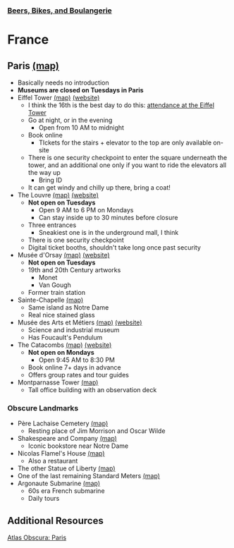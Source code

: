 ### [Beers, Bikes, and Boulangerie](../Overview.html)

# France

## Paris [(map)](https://www.google.com/maps/place/Paris,+France/@48.8313773,2.4615525,22395m/data=!3m1!1e3!4m5!3m4!1s0x47e66e1f06e2b70f:0x40b82c3688c9460!8m2!3d48.8565835!4d2.3521042)
- Basically needs no introduction
- **Museums are closed on Tuesdays in Paris**
- Eiffel Tower [(map)](https://www.google.com/maps/place/Eiffel+Tower/@48.8589466,2.2769955,23434m/data=!3m1!1e3!4m5!3m4!1s0x47e66e2964e34e2d:0x8ddca9ee380ef7e0!8m2!3d48.8583701!4d2.2944813) [(website)](https://www.toureiffel.paris/en)
	- I think the 16th is the best day to do this: [attendance at the Eiffel Tower](https://www.toureiffel.paris/en/planning-smooth-visit/attendance)
	- Go at night, or in the evening
		- Open from 10 AM to midnight
	- Book online
		- TIckets for the stairs + elevator to the top are only available on-site
	- There is one security checkpoint to enter the square underneath the tower, and an additional one only if you want to ride the elevators all the way up
		- Bring ID
	- It can get windy and chilly up there, bring a coat!
- The Louvre [(map)](https://www.google.com/maps/place/Louvre+Museum/@48.8601703,2.3355275,849m/data=!3m1!1e3!4m5!3m4!1s0x47e671d877937b0f:0xb975fcfa192f84d4!8m2!3d48.8606111!4d2.337644) [(website)](https://www.louvre.fr/en)
	- **Not open on Tuesdays**
		- Open 9 AM to 6 PM on Mondays
		- Can stay inside up to 30 minutes before closure
	- Three entrances
		- Sneakiest one is in the underground mall, I think
	- There is one security checkpoint
	- Digital ticket booths, shouldn't take long once past security
- Musée d'Orsay [(map)](https://www.google.com/maps/place/Mus%C3%A9e+d'Orsay/@48.8610816,2.3318488,15z/data=!3m1!5s0x47e66e2bbe8a2bbd:0x8e449486ec0c88c8!4m5!3m4!1s0x47e66e2bb630941b:0xd071bd8cb14423d8!8m2!3d48.8599614!4d2.3265614) [(website)](https://www.musee-orsay.fr/en)
	- **Not open on Tuesdays**
	- 19th and 20th Century artworks
		- Monet
		- Van Gough
	- Former train station
- Sainte-Chapelle [(map)](https://www.google.com/maps/place/Sainte-Chapelle/@48.855375,2.3427722,17z/data=!3m1!4b1!4m6!3m5!1s0x47e66e1fd8767d47:0x33f441f9dc242768!8m2!3d48.855375!4d2.3449609!16zL20vMGp2ZzU)
	- Same island as Notre Dame
	- Real nice stained glass
- Musée des Arts et Métiers [(map)](https://www.google.com/maps/place/Mus%C3%A9e+des+Arts+et+M%C3%A9tiers/@48.8610816,2.3318488,15z/data=!3m1!5s0x47e66e100db405fd:0xbb706d2702a9b31c!4m5!3m4!1s0x0:0x772045ec563b1de2!8m2!3d48.8666392!4d2.3554383) [(website)](https://www.arts-et-metiers.net/musee/visitor-information)
	- Science and industrial museum
	- Has Foucault's Pendulum
- The Catacombs [(map)](https://www.google.com/maps/place/Catacombs+of+Paris/@48.8334452,2.3332375,256m/data=!3m1!1e3!4m5!3m4!1s0x47e671b6c1d0b675:0xc8d7f073e62eb4b3!8m2!3d48.8339179!4d2.332391) [(website)](https://www.catacombes.paris.fr/en)
	- **Not open on Mondays**
		- Open 9:45 AM to 8:30 PM
	- Book online 7+ days in advance
	- Offers group rates and tour guides
- Montparnasse Tower [(map)](https://www.google.com/maps/place/Montparnasse+Tower/@48.8360504,2.341061,7035m/data=!3m1!1e3!4m5!3m4!1s0x47e671ccae002451:0xfc04ff9c1b1c593c!8m2!3d48.8421379!4d2.3219514)
	- Tall office building with an observation deck

### Obscure Landmarks
- Père Lachaise Cemetery [(map)](https://www.google.com/maps/place/P%C3%A8re+Lachaise+Cemetery/@48.8535629,2.3967338,14.09z/data=!4m5!3m4!1s0x47e66d8b5c69a785:0xa1cf6127530b6419!8m2!3d48.861472!4d2.3934725)
	- Resting place of Jim Morrison and Oscar Wilde
- Shakespeare and Company [(map)](https://www.google.com/maps/place/Shakespeare+and+Company/@48.8526642,2.3467285,17.91z/data=!4m5!3m4!1s0x47e671e11e57b6ff:0x1338ace04de752b3!8m2!3d48.8525874!4d2.3471619)
	- Iconic bookstore near Notre Dame
- Nicolas Flamel's House [(map)](https://www.google.com/maps/place/Maison+Nicolas+Flamel/@48.8635296,2.3545205,17.3z/data=!4m12!1m6!3m5!1s0x47e66e1a53299a0f:0xf487cb3cf44c275e!2sAuberge+Nicolas+Flamel!8m2!3d48.8635615!4d2.3531019!3m4!1s0x47e66f237ce664c3:0x4f47ad611dcd8af8!8m2!3d48.8634885!4d2.3532136)
	- Also a restaurant
- The other Statue of Liberty [(map)](https://www.google.com/maps/place/Statue+of+Liberty,+Pont+de+Grenelle,+75015+Paris,+France/@48.8496464,2.2818606,16.39z/data=!4m5!3m4!1s0x47e67006ff4e55cd:0xda71f1e9d47af8ec!8m2!3d48.850034!4d2.2797065)
- One of the last remaining Standard Meters [(map)](https://www.google.com/maps/place/M%C3%A8tre+%C3%A9talon/@48.848949,2.3365847,18.82z/data=!4m5!3m4!1s0x47e6713a27ded0bd:0xf9cd332ec7e6fe1!8m2!3d48.8493073!4d2.3355182)
- Argonaute Submarine [(map)](https://www.google.com/maps/place/Argonaute+Submarine+-+Sous-marin/@48.8945915,2.3873955,17z/data=!3m1!4b1!4m5!3m4!1s0x47e66dcb216bf34b:0x515af8bd7eeb42b3!8m2!3d48.894588!4d2.3895842)
	- 60s era French submarine
	- Daily tours
## Additional Resources

[Atlas Obscura: Paris](https://www.atlasobscura.com/things-to-do/paris-france/places?page=9)
